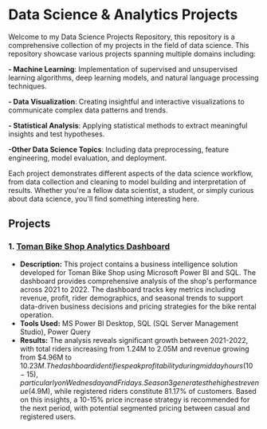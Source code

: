# Data Science & Analytics Projects
Welcome to my Data Science Projects Repository, this repository is a comprehensive collection of my projects in the field of data science. This repository showcase various projects spanning multiple domains including:

  **- Machine Learning**: Implementation of supervised and unsupervised learning algorithms, deep learning models, and natural language processing techniques.
  
  **- Data Visualization**: Creating insightful and interactive visualizations to communicate complex data patterns and trends.

  **- Statistical Analysis**: Applying statistical methods to extract meaningful insights and test hypotheses.

  **-Other Data Science Topics**: Including data preprocessing, feature engineering, model evaluation, and deployment.

  Each project demonstrates different aspects of the data science workflow, from data collection and cleaning to model building and interpretation of results. Whether you're a fellow data scientist, a student, or simply curious about data science, you'll find something interesting here.

## Projects
### 1. [Toman Bike Shop Analytics Dashboard](https://github.com/h-sutiwas/Data-Science-And-Analytics-Projects/tree/main/SQL%20Power%20BI%20Analysis%20Dashboard)
- **Description:** This project contains a business intelligence solution developed for Toman Bike Shop using Microsoft Power BI and SQL. The dashboard provides comprehensive analysis of the shop's performance across 2021 to 2022. The dashboard tracks key metrics including revenue, profit, rider demographics, and seasonal trends to support data-driven business decisions and pricing strategies for the bike rental operation.
- **Tools Used:** MS Power BI Desktop, SQL (SQL Server Management Studio), Power Query
- **Results:** The analysis reveals significant growth between 2021-2022, with total riders increasing from 1.24M to 2.05M and revenue growing from $4.96M to $10.23M. The dashboard identifies peak profitability during midday hours (10-15), particularly on Wednesday and Fridays. Season 3 generates the highest revenue ($4.9M), while registered riders constitute 81.17% of customers. Based on this insights, a 10-15% price increase strategy is recommended for the next period, with potential segmented pricing between casual and registered users.
